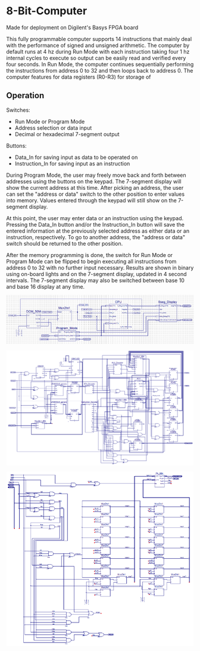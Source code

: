 # 8-Bit-Computer
Made for deployment on Digilent's Basys FPGA board

This fully programmable computer supports 14 instructions that mainly deal with the performance of signed and unsigned arithmetic. The computer by default runs at 4 hz during Run Mode with each instruction taking four 1 hz internal cycles to execute so output can be easily read and verified every four seconds. In Run Mode, the computer continues sequentially performing the instructions from address 0 to 32 and then loops back to address 0. The computer features for data registers (R0-R3) for storage of 

## Operation

Switches:
* Run Mode or Program Mode
* Address selection or data input
* Decimal or hexadecimal 7-segment output

Buttons:
* Data_In for saving input as data to be operated on
* Instruction_In for saving input as an instruction

During Program Mode, the user may freely move back and forth between addresses using the buttons on the keypad. The 7-segment display will show the current address at this time. After picking an address, the user can set the "address or data" switch to the other position to enter values into memory. Values entered through the keypad will still show on the 7-segment display. 

At this point, the user may enter data or an instruction using the keypad. Pressing the Data_In button and/or the Instruction_In button will save the entered information at the previously selected address as either data or an instruction, respectively. To go to another address, the "address or data" switch should be returned to the other position.

After the memory programming is done, the switch for Run Mode or Program Mode can be flipped to begin executing all instructions from address 0 to 32 with no further input necessary. Results are shown in binary using on-board lights and on the 7-segment display, updated in 4 second intervals. The 7-segment display may also be switched between base 10 and base 16 display at any time. 

![alt text](https://github.com/shafergrytness/8-Bit-Computer/blob/master/Screenshots/toplevel.png)

![alt text](https://github.com/shafergrytness/8-Bit-Computer/blob/master/Screenshots/cpu.png)

![alt text](https://github.com/shafergrytness/8-Bit-Computer/blob/master/Screenshots/alu.png)
